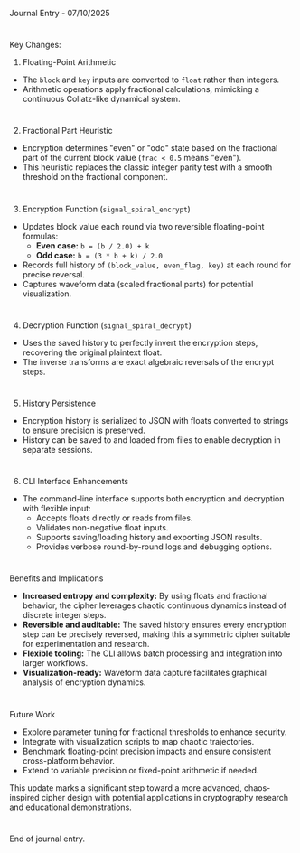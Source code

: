 Journal Entry - 07/10/2025
#
#
Key Changes:

1. Floating-Point Arithmetic
- The `block` and `key` inputs are converted to `float` rather than integers.
- Arithmetic operations apply fractional calculations, mimicking a continuous Collatz-like dynamical system.
#

2. Fractional Part Heuristic
- Encryption determines "even" or "odd" state based on the fractional part of the current block value (`frac < 0.5` means "even").
- This heuristic replaces the classic integer parity test with a smooth threshold on the fractional component.
#

3. Encryption Function (`signal_spiral_encrypt`)
- Updates block value each round via two reversible floating-point formulas:
  - **Even case:** `b = (b / 2.0) + k`
  - **Odd case:** `b = (3 * b + k) / 2.0`
- Records full history of `(block_value, even_flag, key)` at each round for precise reversal.
- Captures waveform data (scaled fractional parts) for potential visualization.
#

4. Decryption Function (`signal_spiral_decrypt`)
- Uses the saved history to perfectly invert the encryption steps, recovering the original plaintext float.
- The inverse transforms are exact algebraic reversals of the encrypt steps.
#

5. History Persistence
- Encryption history is serialized to JSON with floats converted to strings to ensure precision is preserved.
- History can be saved to and loaded from files to enable decryption in separate sessions.
#

6. CLI Interface Enhancements
- The command-line interface supports both encryption and decryption with flexible input:
  - Accepts floats directly or reads from files.
  - Validates non-negative float inputs.
  - Supports saving/loading history and exporting JSON results.
  - Provides verbose round-by-round logs and debugging options.
#
#
Benefits and Implications
- **Increased entropy and complexity:** By using floats and fractional behavior, the cipher leverages chaotic continuous dynamics instead of discrete integer steps.
- **Reversible and auditable:** The saved history ensures every encryption step can be precisely reversed, making this a symmetric cipher suitable for experimentation and research.
- **Flexible tooling:** The CLI allows batch processing and integration into larger workflows.
- **Visualization-ready:** Waveform data capture facilitates graphical analysis of encryption dynamics.
#
#
Future Work
- Explore parameter tuning for fractional thresholds to enhance security.
- Integrate with visualization scripts to map chaotic trajectories.
- Benchmark floating-point precision impacts and ensure consistent cross-platform behavior.
- Extend to variable precision or fixed-point arithmetic if needed.

This update marks a significant step toward a more advanced, chaos-inspired cipher design with potential applications in cryptography research and educational demonstrations.
#
#
End of journal entry.
